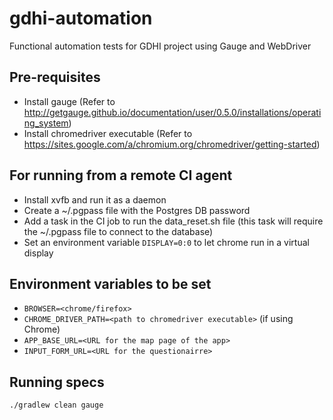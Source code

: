 # gdhi-automation
Functional automation tests for GDHI project using Gauge and WebDriver

## Pre-requisites
* Install gauge (Refer to http://getgauge.github.io/documentation/user/0.5.0/installations/operating_system)
* Install chromedriver executable (Refer to https://sites.google.com/a/chromium.org/chromedriver/getting-started)

## For running from a remote CI agent
* Install xvfb and run it as a daemon
* Create a ~/.pgpass file with the Postgres DB password
* Add a task in the CI job to run the data_reset.sh file (this task will require the ~/.pgpass file to connect to the database)
* Set an environment variable `DISPLAY=0:0` to let chrome run in a virtual display

## Environment variables to be set
* `BROWSER=<chrome/firefox>`
* `CHROME_DRIVER_PATH=<path to chromedriver executable>` (if using Chrome)
* `APP_BASE_URL=<URL for the map page of the app>`
* `INPUT_FORM_URL=<URL for the questionairre>`

## Running specs
`./gradlew clean gauge`
